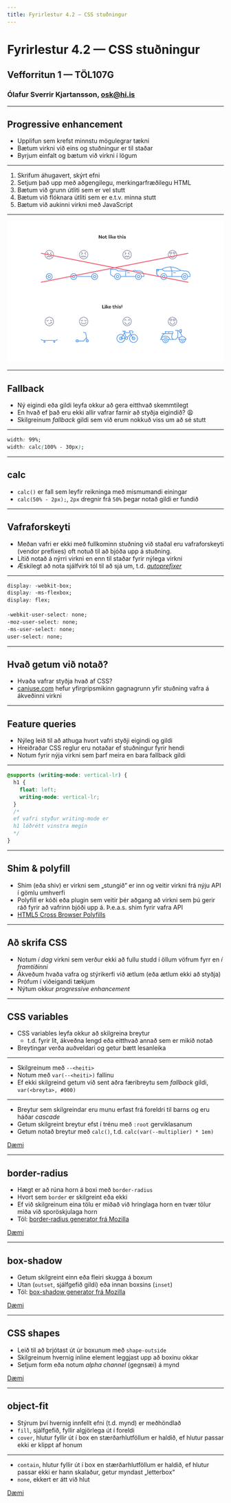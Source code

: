 ```yaml
---
title: Fyrirlestur 4.2 — CSS stuðningur
---
```


# Fyrirlestur 4.2 — CSS stuðningur

## Vefforritun 1 — TÖL107G

### Ólafur Sverrir Kjartansson, [osk@hi.is](mailto:osk@hi.is)

---

## Progressive enhancement

* Upplifun sem krefst minnstu mögulegrar tækni
* Bætum virkni við eins og stuðningur er til staðar
* Byrjum einfalt og bætum við virkni í lögum

***

1. Skrifum áhugavert, skýrt efni
2. Setjum það upp með aðgengilegu, merkingarfræðilegu HTML
3. Bætum við grunn útliti sem er vel stutt
4. Bætum við flóknara útliti sem er e.t.v. minna stutt
5. Bætum við aukinni virkni með JavaScript

***

![Progressive enhancement sem farartæki](img/progressive.png)

***

## Fallback

* Ný eigindi eða gildi leyfa okkur að gera eitthvað skemmtilegt
* En hvað ef það eru ekki allir vafrar farnir að styðja eigindið? 😩
* Skilgreinum _fallback_ gildi sem við erum nokkuð viss um að sé stutt

***

```css
width: 99%;
width: calc(100% - 30px);
```

***

## calc

* `calc()` er fall sem leyfir reikninga með mismumandi einingar
* `calc(50% - 2px);`, `2px` dregnir frá `50%` þegar notað gildi er fundið

***

## Vafraforskeyti

* Meðan vafri er ekki með fullkominn stuðning við staðal eru vafraforskeyti (vendor prefixes) oft notuð til að bjóða upp á stuðning.
* Lítið notað á nýrri virkni en enn til staðar fyrir nýlega virkni
* Æskilegt að nota sjálfvirk tól til að sjá um, t.d. [_autoprefixer_](https://autoprefixer.github.io/)

***

```css
display: -webkit-box;
display: -ms-flexbox;
display: flex;

-webkit-user-select: none;
-moz-user-select: none;
-ms-user-select: none;
user-select: none;
```

***

## Hvað getum við notað?

* Hvaða vafrar styðja hvað af CSS?
* [caniuse.com](http://caniuse.com/) hefur yfirgripsmikinn gagnagrunn yfir stuðning vafra á ákveðinni virkni

***

## Feature queries

* Nýleg leið til að athuga hvort vafri styðji eigindi og gildi
* Hreiðraðar CSS reglur eru notaðar ef stuðningur fyrir hendi
* Notum fyrir nýja virkni sem þarf meira en bara fallback gildi

***

```css
@supports (writing-mode: vertical-lr) {
  h1 {
    float: left;
    writing-mode: vertical-lr;
  }
  /*
  ef vafri styður writing-mode er
  h1 lóðrétt vinstra megin
  */
}
```

***

## Shim & polyfill

* Shim (eða shiv) er virkni sem „stungið“ er inn og veitir virkni frá nýju API í gömlu umhverfi
* Polyfill er kóði eða plugin sem veitir þér aðgang að virkni sem þú gerir ráð fyrir að vafrinn bjóði upp á. Þ.e.a.s. shim fyrir vafra API
* [HTML5 Cross Browser Polyfills](https://github.com/Modernizr/Modernizr/wiki/HTML5-Cross-Browser-Polyfills)

***

## Að skrifa CSS

* Notum _í dag_ virkni sem verður ekki að fullu studd í öllum vöfrum fyrr en _í framtíðinni_
* Ákveðum hvaða vafra og stýrikerfi við ætlum (eða ætlum ekki að styðja)
* Prófum í viðeigandi tækjum
* Nýtum okkur _progressive enhancement_

---

## CSS variables

* CSS variables leyfa okkur að skilgreina breytur
  - t.d. fyrir lit, ákveðna lengd eða eitthvað annað sem er mikið notað
* Breytingar verða auðveldari og getur bætt lesanleika

***

* Skilgreinum með `--<heiti>`
* Notum með `var(--<heiti>)` fallinu
* Ef ekki skilgreind getum við sent aðra færibreytu sem  _fallback_ gildi, `var(<breyta>, #000)`

***

* Breytur sem skilgreindar eru munu erfast frá foreldri til barns og eru háðar _cascade_
* Getum skilgreint breytur efst í trénu með `:root` gerviklasanum
* Getum notað breytur með `calc()`, t.d. `calc(var(--multiplier) * 1em)`

[Dæmi](daemi/studningur/variables.html)

---

## border-radius

* Hægt er að rúna horn á boxi með `border-radius`
* Hvort sem `border` er skilgreint eða ekki
* Ef við skilgreinum eina tölu er miðað við hringlaga horn en tvær tölur miða við sporöskjulaga horn
* Tól: [border-radius generator frá Mozilla](https://developer.mozilla.org/en-US/docs/Web/CSS/CSS_Background_and_Borders/Border-radius_generator)

[Dæmi](daemi/studningur/border-radius.html)

***

## box-shadow

* Getum skilgreint einn eða fleiri skugga á boxum
* Utan (`outset`, sjálfgefið gildi) eða innan boxsins (`inset`)
* Tól: [box-shadow generator frá Mozilla](https://developer.mozilla.org/en-US/docs/Web/CSS/CSS_Box_Model/Box-shadow_generator)

[Dæmi](daemi/studningur/box-shadow.html)

***

## CSS shapes

* Leið til að brjótast út úr boxunum með `shape-outside`
* Skilgreinum hvernig inline element leggjast upp að boxinu okkar
* Setjum form eða notum _alpha channel_ (gegnsæi) á mynd

[Dæmi](daemi/studningur/shapes.html)

***

## object-fit

* Stýrum því hvernig innfellt efni (t.d. mynd) er meðhöndlað
* `fill`, sjálfgefið, fyllir algjörlega út í foreldi
* `cover`, hlutur fyllir út í box en stærðarhlutföllum er haldið, ef hlutur passar ekki er klippt af honum

***

* `contain`, hlutur fyllir út í box en stærðarhlutföllum er haldið, ef hlutur passar ekki er hann skalaður, getur myndast „letterbox“
* `none`, ekkert er átt við hlut

[Dæmi](daemi/studningur/object-fit.html)
